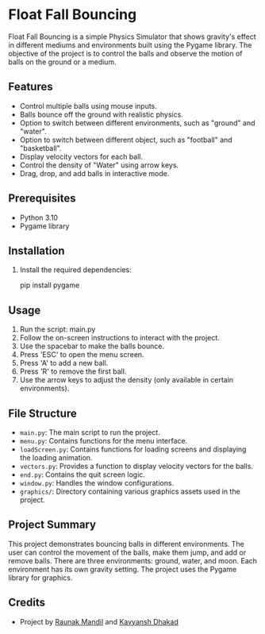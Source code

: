 
# Float Fall Bouncing

Float Fall Bouncing is a simple Physics Simulator that shows gravity's effect in different mediums and environments built using the Pygame library. The objective of the project is to control the balls and observe the motion of balls on the ground or a medium.

## Features

- Control multiple balls using mouse inputs.
- Balls bounce off the ground with realistic physics.
- Option to switch between different environments, such as "ground" and "water".
- Option to switch between different object, such as "football" and "basketball".
- Display velocity vectors for each ball.
- Control the density of "Water" using arrow keys.
- Drag, drop, and add balls in interactive mode.

## Prerequisites

- Python 3.10
- Pygame library

## Installation

1. Install the required dependencies:

   pip install pygame

## Usage

1. Run the script: main.py
2. Follow the on-screen instructions to interact with the project.
3. Use the spacebar to make the balls bounce.
4. Press 'ESC' to open the menu screen.
5. Press 'A' to add a new ball.
6. Press 'R' to remove the first ball.
7. Use the arrow keys to adjust the density (only available in certain environments).

## File Structure

- `main.py`: The main script to run the project.
- `menu.py`: Contains functions for the menu interface.
- `loadScreen.py`: Contains functions for loading screens and displaying the loading animation.
- `vectors.py`: Provides a function to display velocity vectors for the balls.
- `end.py`: Contains the quit screen logic.
- `window.py`: Handles the window configurations.
- `graphics/`: Directory containing various graphics assets used in the project.
## Project Summary

This project demonstrates bouncing balls in different environments. The user can control the movement of the balls,
make them jump, and add or remove balls. There are three environments: ground, water, and moon. Each environment
has its own gravity setting. The project uses the Pygame library for graphics.

## Credits
- Project by [Raunak Mandil](https://github.com/raunnieo) and [Kavyansh Dhakad](https://github.com/kvyns)

